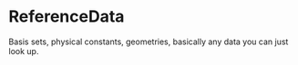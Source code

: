 # ReferenceData
Basis sets, physical constants, geometries, basically any data you can just look up.
